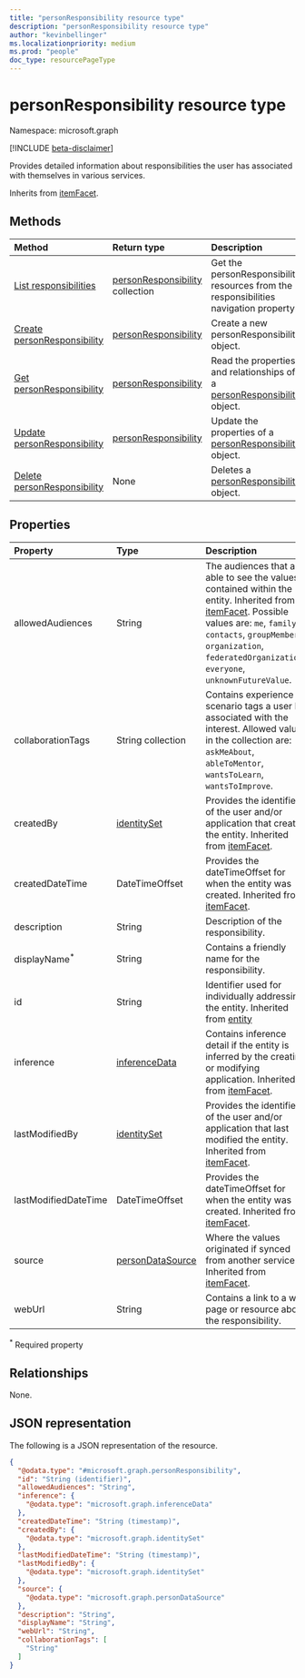 ```yaml
---
title: "personResponsibility resource type"
description: "personResponsibility resource type"
author: "kevinbellinger"
ms.localizationpriority: medium
ms.prod: "people"
doc_type: resourcePageType
---
```


# personResponsibility resource type

Namespace: microsoft.graph

[!INCLUDE [beta-disclaimer](../../includes/beta-disclaimer.md)]

Provides detailed information about responsibilities the user has associated with themselves in various services.

Inherits from [itemFacet](../resources/itemfacet.md).

## Methods
|Method|Return type|Description|
|:---|:---|:---|
|[List responsibilities](../api/profile-list-responsibilities.md)|[personResponsibility](../resources/personresponsibility.md) collection|Get the personResponsibility resources from the responsibilities navigation property.|
|[Create personResponsibility](../api/profile-post-responsibilities.md)|[personResponsibility](../resources/personresponsibility.md)|Create a new personResponsibility object.|
|[Get personResponsibility](../api/personresponsibility-get.md)|[personResponsibility](../resources/personresponsibility.md)|Read the properties and relationships of a [personResponsibility](../resources/personresponsibility.md) object.|
|[Update personResponsibility](../api/personresponsibility-update.md)|[personResponsibility](../resources/personresponsibility.md)|Update the properties of a [personResponsibility](../resources/personresponsibility.md) object.|
|[Delete personResponsibility](../api/personresponsibility-delete.md)|None|Deletes a [personResponsibility](../resources/personresponsibility.md) object.|

## Properties
|Property|Type|Description|
|:---|:---|:---|
|allowedAudiences|String|The audiences that are able to see the values contained within the entity. Inherited from [itemFacet](../resources/itemfacet.md). Possible values are: `me`, `family`, `contacts`, `groupMembers`, `organization`, `federatedOrganizations`, `everyone`, `unknownFutureValue`.|
|collaborationTags|String collection|Contains experience scenario tags a user has associated with the interest. Allowed values in the collection are: `askMeAbout`, `ableToMentor`, `wantsToLearn`, `wantsToImprove`.|
|createdBy|[identitySet](../resources/identityset.md)|Provides the identifier of the user and/or application that created the entity. Inherited from [itemFacet](../resources/itemfacet.md).|
|createdDateTime|DateTimeOffset|Provides the dateTimeOffset for when the entity was created. Inherited from [itemFacet](../resources/itemfacet.md).|
|description|String|Description of the responsibility.|
|displayName<sup>*</sup>|String|Contains a friendly name for the responsibility. |
|id|String|Identifier used for individually addressing the entity. Inherited from [entity](../resources/entity.md)|
|inference|[inferenceData](../resources/inferencedata.md)|Contains inference detail if the entity is inferred by the creating or modifying application. Inherited from [itemFacet](../resources/itemfacet.md).|
|lastModifiedBy|[identitySet](../resources/identityset.md)|Provides the identifier of the user and/or application that last modified the entity. Inherited from [itemFacet](../resources/itemfacet.md).|
|lastModifiedDateTime|DateTimeOffset|Provides the dateTimeOffset for when the entity was created. Inherited from [itemFacet](../resources/itemfacet.md).|
|source|[personDataSource](../resources/persondatasource.md)|Where the values originated if synced from another service. Inherited from [itemFacet](../resources/itemfacet.md).|
|webUrl|String|Contains a link to a web page or resource about the responsibility.|

<sup>*</sup> Required property

## Relationships
None.

## JSON representation
The following is a JSON representation of the resource.
<!-- {
  "blockType": "resource",
  "keyProperty": "id",
  "@odata.type": "microsoft.graph.personResponsibility",
  "baseType": "microsoft.graph.itemFacet",
  "openType": false
}
-->
``` json
{
  "@odata.type": "#microsoft.graph.personResponsibility",
  "id": "String (identifier)",
  "allowedAudiences": "String",
  "inference": {
    "@odata.type": "microsoft.graph.inferenceData"
  },
  "createdDateTime": "String (timestamp)",
  "createdBy": {
    "@odata.type": "microsoft.graph.identitySet"
  },
  "lastModifiedDateTime": "String (timestamp)",
  "lastModifiedBy": {
    "@odata.type": "microsoft.graph.identitySet"
  },
  "source": {
    "@odata.type": "microsoft.graph.personDataSource"
  },
  "description": "String",
  "displayName": "String",
  "webUrl": "String",
  "collaborationTags": [
    "String"
  ]
}
```



